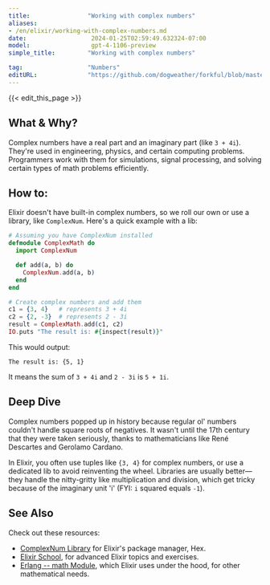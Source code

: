 ```yaml
---
title:                "Working with complex numbers"
aliases:
- /en/elixir/working-with-complex-numbers.md
date:                  2024-01-25T02:59:49.632324-07:00
model:                 gpt-4-1106-preview
simple_title:         "Working with complex numbers"

tag:                  "Numbers"
editURL:              "https://github.com/dogweather/forkful/blob/master/content/en/elixir/working-with-complex-numbers.md"
---
```


{{< edit_this_page >}}

## What & Why?
Complex numbers have a real part and an imaginary part (like `3 + 4i`). They're used in engineering, physics, and certain computing problems. Programmers work with them for simulations, signal processing, and solving certain types of math problems efficiently.

## How to:
Elixir doesn't have built-in complex numbers, so we roll our own or use a library, like `ComplexNum`. Here's a quick example with a lib:

```elixir
# Assuming you have ComplexNum installed
defmodule ComplexMath do
  import ComplexNum

  def add(a, b) do
    ComplexNum.add(a, b)
  end
end

# Create complex numbers and add them
c1 = {3, 4}   # represents 3 + 4i
c2 = {2, -3}  # represents 2 - 3i
result = ComplexMath.add(c1, c2)
IO.puts "The result is: #{inspect(result)}"
```

This would output:
```
The result is: {5, 1}
```

It means the sum of `3 + 4i` and `2 - 3i` is `5 + 1i`.

## Deep Dive
Complex numbers popped up in history because regular ol' numbers couldn't handle square roots of negatives. It wasn't until the 17th century that they were taken seriously, thanks to mathematicians like René Descartes and Gerolamo Cardano. 

In Elixir, you often use tuples like `{3, 4}` for complex numbers, or use a dedicated lib to avoid reinventing the wheel. Libraries are usually better—they handle the nitty-gritty like multiplication and division, which get tricky because of the imaginary unit 'i' (FYI: `i` squared equals `-1`).

## See Also
Check out these resources:
- [ComplexNum Library](https://hex.pm/packages/complex_num) for Elixir's package manager, Hex.
- [Elixir School](https://elixirschool.com/en/), for advanced Elixir topics and exercises.
- [Erlang -- math Module](http://erlang.org/doc/man/math.html), which Elixir uses under the hood, for other mathematical needs.
